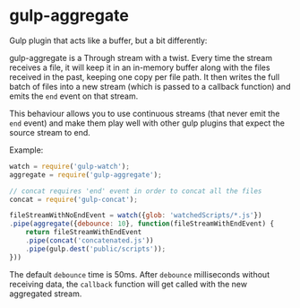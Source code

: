 gulp-aggregate
==============

Gulp plugin that acts like a buffer, but a bit differently:

gulp-aggregate is a Through stream with a twist.
Every time the stream receives a file, it will keep it in an
in-memory buffer along with the files received in the past,
keeping one copy per file path.
It then writes the full batch of files into a new stream
(which is passed to a callback function) and emits the `end`
event on that stream.

This behaviour allows you to use continuous streams (that never
emit the `end` event) and make them play well with other gulp
plugins that expect the source stream to end.

Example:

```javascript
watch = require('gulp-watch');
aggregate = require('gulp-aggregate');

// concat requires 'end' event in order to concat all the files
concat = require('gulp-concat');

fileStreamWithNoEndEvent = watch({glob: 'watchedScripts/*.js'})
.pipe(aggregate({debounce: 10}, function(fileStreamWithEndEvent) {
    return fileStreamWithEndEvent
    .pipe(concat('concatenated.js'))
    .pipe(gulp.dest('public/scripts'));
}))
```

The default `debounce` time is 50ms. After `debounce` milliseconds without
receiving data, the `callback` function will get called with the new aggregated stream.
